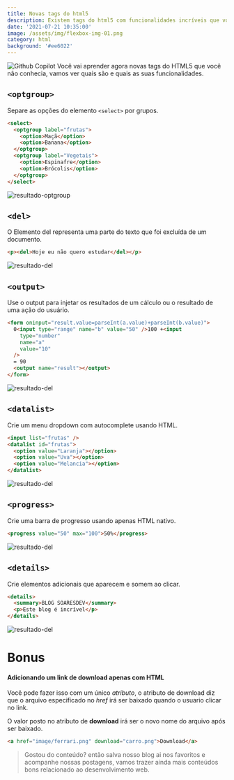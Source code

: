 ```yaml
---
title: Novas tags do html5
description: Existem tags do html5 com funcionalidades incríveis que você pode não conhecer, descubra quais são.
date: '2021-07-21 10:35:00'
image: /assets/img/flexbox-img-01.png
category: html
background: '#ee6022'
---
```


![Github Copilot](../assets/img/html5.png)
Você vai aprender agora novas tags do HTML5 que você não conhecia, vamos ver quais são e quais as suas funcionalidades.

## `<optgroup>`

Separe as opções do elemento `<select>` por grupos.

```html
<select>
  <optgroup label="frutas">
    <option>Maçã</option>
    <option>Banana</option>
  </optgroup>
  <optgroup label="Vegetais">
    <option>Espinafre</option>
    <option>Brócolis</option>
  </optgroup>
</select>
```

![resultado-optgroup](../assets/img/html5-novas-tags-01.png)

## `<del>`

O Elemento del representa uma parte do texto que foi excluída de um documento.

```html
<p><del>Hoje eu não quero estudar</del></p>
```

![resultado-del](../assets/img/html5-novas-tags-02.png)

## `<output>`

Use o output para injetar os resultados de um cálculo ou o resultado de uma ação do usuário.

```html
<form oninput="result.value=parseInt(a.value)+parseInt(b.value)">
  0<input type="range" name="b" value="50" />100 +<input
    type="number"
    name="a"
    value="10"
  />
  = 90
  <output name="result"></output>
</form>
```

![resultado-del](../assets/img/html5-novas-tags-03.png)

## `<datalist>`

Crie um menu dropdown com autocomplete usando HTML.

```html
<input list="frutas" />
<datalist id="frutas">
  <option value="Laranja"></option>
  <option value="Uva"></option>
  <option value="Melancia"></option>
</datalist>
```

![resultado-del](../assets/img/html5-novas-tags-04.png)

## `<progress>`

Crie uma barra de progresso usando apenas HTML nativo.

```html
<progress value="50" max="100">50%</progress>
```

![resultado-del](../assets/img/html5-novas-tags-05.png)

## `<details>`

Crie elementos adicionais que aparecem e somem ao clicar.

```html
<details>
  <summary>BLOG SOARESDEV</summary>
  <p>Este blog é incrível</p>
</details>
```

![resultado-del](../assets/img/html5-novas-tags-06.png)

# Bonus

#### Adicionando um link de download apenas com HTML

Você pode fazer isso com um único _atributo_, o atributo de download diz que o arquivo especificado no _href_ irá ser baixado quando o usuario clicar no link.

O valor posto no atributo de **download** irá ser o novo nome do arquivo após ser baixado.

```html
<a href="image/ferrari.png" download="carro.png">Download</a>
```

> Gostou do conteúdo? então salva nosso blog ai nos favoritos e acompanhe nossas postagens, vamos trazer ainda mais conteúdos bons relacionado ao desenvolvimento web.
